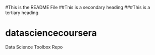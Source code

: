 #This is the README File
##This is a secondary heading
###This is a tertiary heading

datasciencecoursera
===================

Data Science Toolbox Repo
